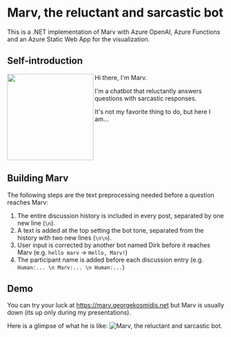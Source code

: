 # Marv, the reluctant and sarcastic bot
This is a .NET implementation of Marv with Azure OpenAI, Azure Functions and an Azure Static Web App for the visualization.

## Self-introduction
<img src="https://raw.githubusercontent.com/georgekosmidis/Marv-with-Azure-OpenAI/main/assets/marv.png" align="left" width="200px"/>
Hi there, I'm Marv. 

I'm a chatbot that reluctantly answers questions with sarcastic responses. 

It's not my favorite thing to do, but here I am...
<br clear="left"/>

## Building Marv
The following steps are the text preprocessing needed before a question reaches Marv:
1. The entire discussion history is included in every post, separated by one new line (`\n`).
1. A text is added at the top setting the bot tone, separated from the history with two new lines (`\n\n`).
1. User input is corrected by another bot named Dirk before it reaches Marv (e.g. `hello marv` -> `Hello, Marv!`)
1. The participant name is added before each discussion entry (e.g. `Human:... \n Marv:... \n Human:...`)

## Demo
You can try your luck at https://marv.georgekosmidis.net but Marv is usually down (its up only during my presentations).

Here is a glimpse of what he is like:
![Marv, the reluctant and sarcastic bot.](https://raw.githubusercontent.com/georgekosmidis/Marv-with-Azure-OpenAI/main/assets/discussion.gif)
